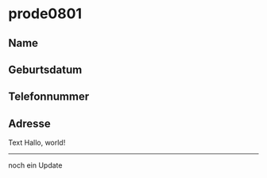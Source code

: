 # prode0801
## Name
## Geburtsdatum
## Telefonnummer
## Adresse

Text
Hallo, world!


-----------
noch ein Update